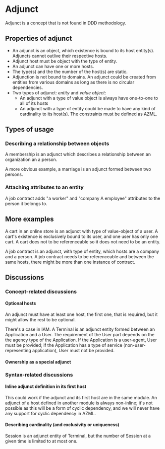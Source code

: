 # Adjunct

Adjunct is a concept that is not found in DDD methodology.

## Properties of adjunct

* An adjunct is an object, which existence is bound to its host entity(s).
  Adjuncts cannot outlive their respective hosts.
* Adjunct host must be object with the type of entity.
* An adjunct can have one or more hosts.
* The type(s) and the the number of the host(s) are static.
* Adjunction is not bound to domains. An adjunct could be created from
  entities from various domains as long as there is no circular dependencies.
* Two types of adjunct: _entity_ and _value object_:
  - An adjunct with a type of value object is always have one-to-one to
    all of its hosts
  - An adjunct with a type of entity could be made to have any kind of
    cardinality to its host(s). The constraints must be defined as AZML.
  
## Types of usage

### Describing a relationship between objects

A membership is an adjunct which describes a relationship between an
organization an a person.

A more obvious example, a marriage is an adjunct formed between two persons.

### Attaching attributes to an entity

A job contract adds "a worker" and "company A employee" attributes to
the person it belongs to.

## More examples

A cart in an online store is an adjunct with type of value-object of a user. A cart's
existence is exclusively bound to its user, and one user has only one cart. A cart
does not to be referenceable so it does not need to be an entity.

A job contract is an adjunct, with type of entity, which hosts are a company and a person.
A job contract needs to be referenceable and between the same hosts, there might be more
than one instance of contract.

## Discussions

### Concept-related discussions

#### Optional hosts

An adjunct must have at least one host, the first one, that is required, but it might
allow the rest to be optional.

There's a case in IAM. A Terminal is an adjunct entity formed between an Application
and a User. The requirement of the User part depends on the the agency type of the
Application. If the Application is a user-agent, User must be provided; if the
Application has a type of service (non-user-representing application), User must
not be provided.

#### Ownership as a special adjunct

### Syntax-related discussions

#### Inline adjunct definition in its first host

This could work if the adjunct and its first host are in the same module.
An adjunct of a host defined in another module is always non-inline;
it's not possible as this will be a form of cyclic dependency, and we
will never have any support for cyclic dependency in AZML.

#### Describing cardinality (and exclusivity or uniqueness)

Session is an adjunct entity of Terminal, but the number of Session at
a given time is limited to at most one.
